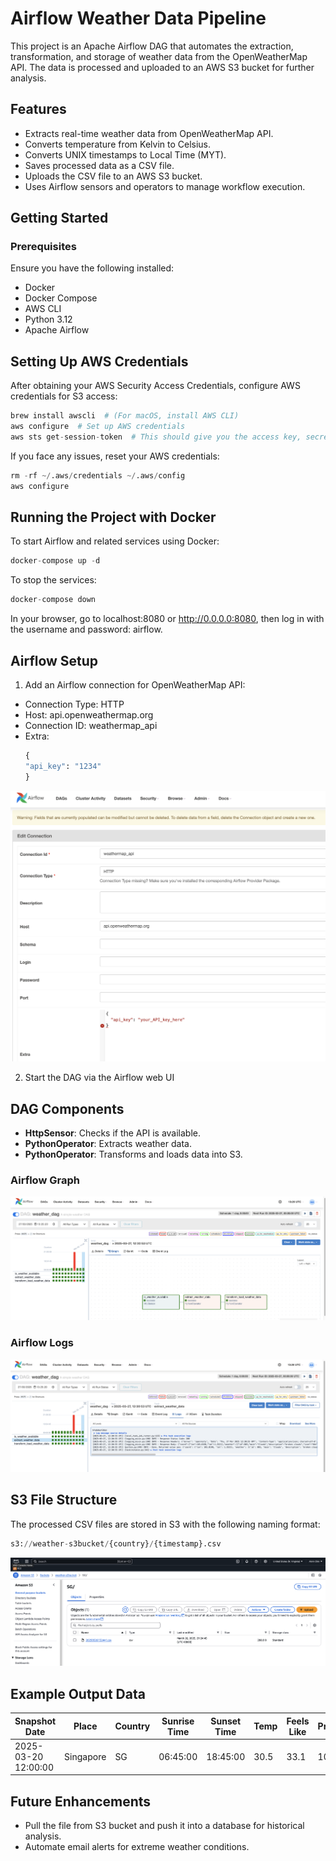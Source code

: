# Airflow Weather Data Pipeline

This project is an Apache Airflow DAG that automates the extraction, transformation, and storage of weather data from the OpenWeatherMap API. The data is processed and uploaded to an AWS S3 bucket for further analysis.

## Features
- Extracts real-time weather data from OpenWeatherMap API.
- Converts temperature from Kelvin to Celsius.
- Converts UNIX timestamps to Local Time (MYT).
- Saves processed data as a CSV file.
- Uploads the CSV file to an AWS S3 bucket.
- Uses Airflow sensors and operators to manage workflow execution.

## Getting Started
### Prerequisites
Ensure you have the following installed:
- Docker
- Docker Compose
- AWS CLI
- Python 3.12
- Apache Airflow

## Setting Up AWS Credentials
After obtaining your AWS Security Access Credentials, configure AWS credentials for S3 access:

```python
brew install awscli  # (For macOS, install AWS CLI)
aws configure  # Set up AWS credentials
aws sts get-session-token  # This should give you the access key, secret and token
```

If you face any issues, reset your AWS credentials:

```python
rm -rf ~/.aws/credentials ~/.aws/config
aws configure
```

## Running the Project with Docker
To start Airflow and related services using Docker:

```python
docker-compose up -d
```

To stop the services:

```python
docker-compose down
```

In your browser, go to localhost:8080 or http://0.0.0.0:8080, then log in with the username and password: airflow.

## Airflow Setup 
1. Add an Airflow connection for OpenWeatherMap API:
- Connection Type: HTTP
- Host: api.openweathermap.org
- Connection ID: weathermap_api
- Extra:
  ```python
  {
  "api_key": "1234"
  }
  ```
![](https://github.com/AlvinChin1608/airflow-pipelines-portfolio/blob/main/demo/airflowconnection.png)

2. Start the DAG via the Airflow web UI

## DAG Components

- **HttpSensor**: Checks if the API is available.
- **PythonOperator**: Extracts weather data.
- **PythonOperator**: Transforms and loads data into S3.

### Airflow Graph
![](https://github.com/AlvinChin1608/airflow-pipelines-portfolio/blob/main/demo/airflow_graph.png)

### Airflow Logs
![](https://github.com/AlvinChin1608/airflow-pipelines-portfolio/blob/main/demo/airflow_log.png)

## S3 File Structure
The processed CSV files are stored in S3 with the following naming format:
```python
s3://weather-s3bucket/{country}/{timestamp}.csv
```

![](https://github.com/AlvinChin1608/airflow-pipelines-portfolio/blob/main/demo/s3.png)

## Example Output Data
| Snapshot Date  | Place | Country | Sunrise Time | Sunset Time | Temp | Feels Like | Pressure | Humidity | 
| ------------- | ------------- | ------------- | ------------- | ------------- | ------------- | ------------- | ------------- | ------------- |
| 2025-03-20 12:00:00  | Singapore  | SG  | 06:45:00  | 18:45:00  | 30.5  | 33.1  | 1012  | 78%  |

## Future Enhancements
- Pull the file from S3 bucket and push it into a database for historical analysis.
- Automate email alerts for extreme weather conditions.








